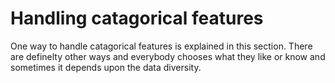 # Handling catagorical features

One way to handle catagorical features is explained in this section. There are definelty other ways and everybody chooses what they like or know and sometimes it depends upon the data diversity.
